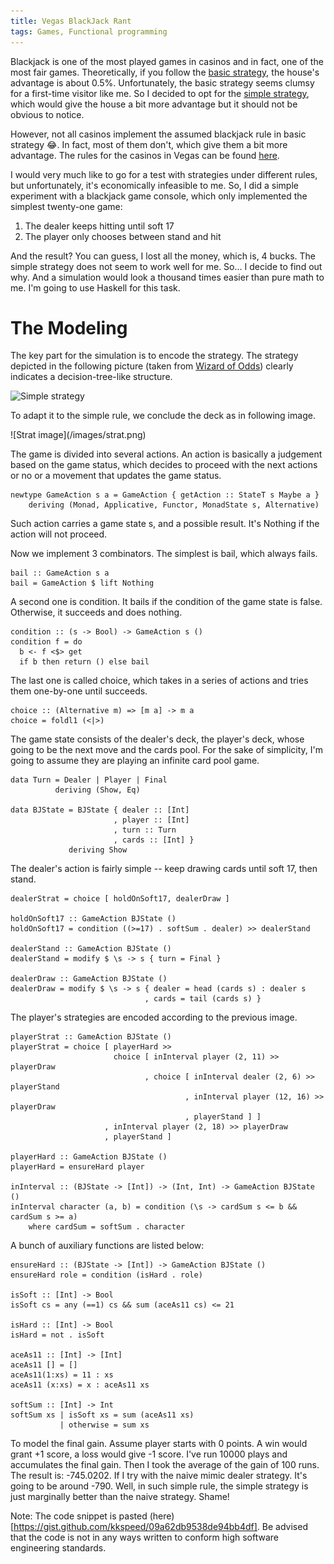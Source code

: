 ```yaml
---
title: Vegas BlackJack Rant
tags: Games, Functional programming
---
```


Blackjack is one of the most played games in casinos and in fact, one
of the most fair games. Theoretically, if you follow the
[basic strategy](http://www.smarterbet.com/bjbasics.html), the house's
advantage is about 0.5%. Unfortunately, the basic strategy seems
clumsy for a first-time visitor like me. So I decided to opt for the
[simple strategy](http://wizardofodds.com/games/blackjack/basics/),
which would give the house a bit more advantage but it should not be
obvious to notice.

However, not all casinos implement the assumed blackjack rule in basic
strategy :joy:. In fact, most of them don't, which give them a bit more
advantage. The rules for the casinos in Vegas can be found
[here](http://wizardofvegas.com/guides/blackjack-survey/).

<!--more-->

I would very much like to go for a test with strategies under
different rules, but unfortunately, it's economically infeasible to
me. So, I did a simple experiment with a blackjack game console, which
only implemented the simplest twenty-one game:

1. The dealer keeps hitting until soft 17
2. The player only chooses between stand and hit

And the result? You can guess, I lost all the money, which is, 4
bucks. The simple strategy does not seem to work well for me. So... I
decide to find out why. And a simulation would look a thousand times
easier than pure math to me. I'm going to use Haskell for this task.

# The Modeling
The key part for the simulation is to encode the strategy. The
strategy depicted in the following picture (taken from
[Wizard of Odds](http://wizardofodds.com/games/blackjack/basics/))
clearly indicates a decision-tree-like structure.

![Simple strategy](http://wizardofodds.com/games/blackjack/wizard_strategy.gif)

To adapt it to the simple rule, we conclude the deck as in following
image.

<span class="img-large-post">
![Strat image](/images/strat.png)
</span>

The game is divided into several actions. An action is basically a
judgement based on the game status, which decides to proceed with the
next actions or no or a movement that updates the game status.

~~~~~~~~{.haskell}
newtype GameAction s a = GameAction { getAction :: StateT s Maybe a }
    deriving (Monad, Applicative, Functor, MonadState s, Alternative)
~~~~~~~~

Such action carries a game state s, and a possible result. It's
Nothing if the action will not proceed.

Now we implement 3 combinators. The simplest is bail, which always
fails.

~~~~~~~~{.haskell}
bail :: GameAction s a
bail = GameAction $ lift Nothing
~~~~~~~~

A second one is condition. It bails if the condition of the game state
is false. Otherwise, it succeeds and does nothing.

~~~~~~~~{.haskell}
condition :: (s -> Bool) -> GameAction s ()
condition f = do
  b <- f <$> get
  if b then return () else bail
~~~~~~~~

The last one is called choice, which takes in a series of actions and
tries them one-by-one until succeeds.

~~~~~~~~{.haskell}
choice :: (Alternative m) => [m a] -> m a
choice = foldl1 (<|>)
~~~~~~~~

The game state consists of the dealer's deck, the player's deck, whose
going to be the next move and the cards pool. For the sake of
simplicity, I'm going to assume they are playing an infinite card pool
game.

~~~~~~~~{.haskell}
data Turn = Dealer | Player | Final
          deriving (Show, Eq)

data BJState = BJState { dealer :: [Int]
                       , player :: [Int]
                       , turn :: Turn
                       , cards :: [Int] }
             deriving Show
~~~~~~~~

The dealer's action is fairly simple -- keep drawing cards until soft
17, then stand.

~~~~~~~~{.haskell}
dealerStrat = choice [ holdOnSoft17, dealerDraw ]

holdOnSoft17 :: GameAction BJState ()
holdOnSoft17 = condition ((>=17) . softSum . dealer) >> dealerStand

dealerStand :: GameAction BJState ()
dealerStand = modify $ \s -> s { turn = Final }

dealerDraw :: GameAction BJState ()
dealerDraw = modify $ \s -> s { dealer = head (cards s) : dealer s
                              , cards = tail (cards s) }
~~~~~~~~

The player's strategies are encoded according to the previous image.

~~~~~~~{.haskell}
playerStrat :: GameAction BJState ()
playerStrat = choice [ playerHard >>
                       choice [ inInterval player (2, 11) >> playerDraw
                              , choice [ inInterval dealer (2, 6) >> playerStand
                                       , inInterval player (12, 16) >> playerDraw
                                       , playerStand ] ]
                     , inInterval player (2, 18) >> playerDraw
                     , playerStand ]

playerHard :: GameAction BJState ()
playerHard = ensureHard player

inInterval :: (BJState -> [Int]) -> (Int, Int) -> GameAction BJState ()
inInterval character (a, b) = condition (\s -> cardSum s <= b && cardSum s >= a)
    where cardSum = softSum . character
~~~~~~~

A bunch of auxiliary functions are listed below:

~~~~~~~{.haskell}
ensureHard :: (BJState -> [Int]) -> GameAction BJState ()
ensureHard role = condition (isHard . role)

isSoft :: [Int] -> Bool
isSoft cs = any (==1) cs && sum (aceAs11 cs) <= 21

isHard :: [Int] -> Bool
isHard = not . isSoft

aceAs11 :: [Int] -> [Int]
aceAs11 [] = []
aceAs11(1:xs) = 11 : xs
aceAs11 (x:xs) = x : aceAs11 xs

softSum :: [Int] -> Int
softSum xs | isSoft xs = sum (aceAs11 xs)
           | otherwise = sum xs
~~~~~~~

To model the final gain. Assume player starts with 0 points. A win
would grant +1 score, a loss would give -1 score. I've run 10000
plays and accumulates the final gain. Then I took the average of the
gain of 100 runs. The result is: -745.0202. If I try with the naive
mimic dealer strategy. It's going to be around -790. Well, in such
simple rule, the simple strategy is just marginally better than the
naive strategy. Shame!

Note: The code snippet is pasted
 (here)[https://gist.github.com/kkspeed/09a62db9538de94bb4df].
 Be advised that the code is not in any ways written to conform high
 software engineering standards.
